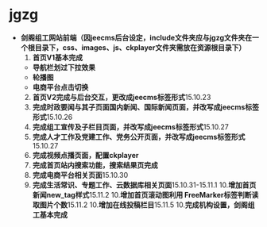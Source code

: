 # jgzg
- **剑阁组工网站前端（因jeecms后台设定，include文件夹应与jgzg文件夹在一个根目录下，css、images、js、ckplayer文件夹需放在资源根目录下）**
  1. **首页V1基本完成**
    - **导航栏划过下拉效果**  
    - **轮播图**
    - **电商平台点击切换**
  2. **首页V2完成与后台交互，更改成jeecms标签形式**15.10.23
  3. **完成时政要闻与其子页面国内新闻、国际新闻页面，并改写成jeecms标签形式**15.10.26
  4. **完成组工宣传及子栏目页面，并改写成jeecms标签形式**15.10.27
  5. **完成人才工作及党建工作、党务公开页面，并改写成jeecms标签形式**15.10.27
  6. **完成视频点播页面，配置ckplayer**
  7. **完成首页站内搜索功能，搜索结果页完成**
  8. **完成电商平台相关页面**15.10.30
  9. **完成生活常识、专题工作、云数据库相关页面**15.10.31-15.11.1
  10.**增加首页新闻new_tag样式**15.11.2
  10.**增加首页滚动图利用 FreeMarker标签判断读取图片个数**15.11.2
  10.**增加在线投稿栏目**15.11.5
  10.**完成机构设置，剑阁组工基本完成**